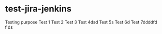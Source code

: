 # test-jira-jenkins
Testing purpose
Test 1
Test 2
Test 3
Test 4dsd
Test 5s
Test 6d
Test 7ddddfd
f
ds
